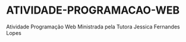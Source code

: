# ATIVIDADE-PROGRAMACAO-WEB
Atividade Programação Web Ministrada pela Tutora Jessica Fernandes Lopes
